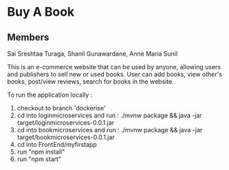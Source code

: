 # Buy A Book

## Members
Sai Sreshtaa Turaga, 
Shanil Gunawardane, 
Anne Maria Sunil

This is an e-commerce website that can be used by anyone, allowing users and publishers to sell new or used books. User can add books, view other's books, post/view reviews, search for books in the website.

To run the application locally :
1. checkout to branch 'dockerise'
2. cd into loginmicroservices and run :
  ./mvnw package && java -jar target/loginmicroservices-0.0.1.jar
3. cd into bookmicroservices and run :
  ./mvnw package && java -jar target/bookmicroservices-0.0.1.jar
4. cd into FrontEnd/myfirstapp
5. run "npm install"
6. run "npm start"
